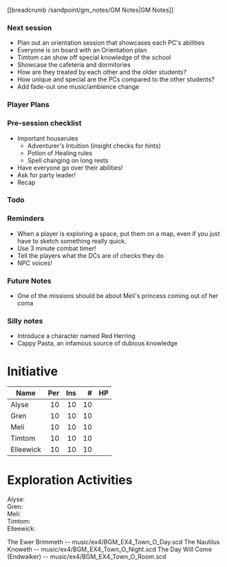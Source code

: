 [[breadcrumb /sandpoint/gm_notes/GM Notes|GM Notes]]

### Next session

* Plan out an orientation session that showcases each PC's abilities
* Everyone is on board with an Orientation plan
* Timtom can show off special knowledge of the school
* Showcase the cafeteria and dormitories
* How are they treated by each other and the older students?
* How unique and special are the PCs compared to the other students?
* Add fade-out one music/ambience change

### Player Plans

### Pre-session checklist

* Important houserules
    * Adventurer's Intuition (insight checks for hints)
    * Potion of Healing rules
    * Spell changing on long rests
* Have everyone go over their abilities!
* Ask for party leader!
* Recap

### Todo

### Reminders

* When a player is exploring a space, put them on a map, even if you just have to sketch something really quick.
* Use 3 minute combat timer!
* Tell the players what the DCs are of checks they do
* NPC voices!

### Future Notes

* One of the missions should be about Meli's princess coming out of her coma

### Silly notes

* Introduce a character named Red Herring
* Cappy Pasta, an infamous source of dubious knowledge

# Initiative

| Name      | Per | Ins |  # | HP |
|-----------|----:|----:|---:|----|
| Alyse     |  10 |  10 | 10 |    |
| Gren      |  10 |  10 | 10 |    |
| Meli      |  10 |  10 | 10 |    |
| Timtom    |  10 |  10 | 10 |    |
| Elleewick |  10 |  10 | 10 |    |

# Exploration Activities

Alyse:   
Gren:   
Meli:   
Timtom:   
Elleewick: 


The Ewer Brimmeth -- music/ex4/BGM_EX4_Town_O_Day.scd
The Nautilus Knoweth -- music/ex4/BGM_EX4_Town_O_Night.scd
The Day Will Come (Endwalker) -- music/ex4/BGM_EX4_Town_O_Room.scd
